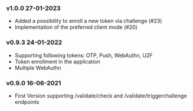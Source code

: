 ### v1.0.0 27-01-2023
* Added a possibility to enroll a new token via challenge (#23)
* Implementation of the preferred client mode (#20)

### v0.9.3 24-01-2022

* Supporting following tokens: OTP, Push, WebAuthn, U2F
* Token enrollment in the application
* Multiple WebAuthn

### v0.9.0 16-06-2021
* First Version supporting /validate/check and /validate/triggerchallenge endpoints